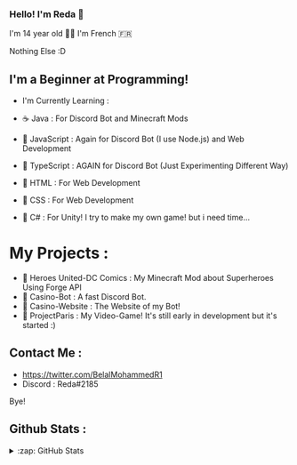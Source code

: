 ### Hello! I'm Reda 👋

I'm 14 year old 🧑🏽
I'm French 🇫🇷

Nothing Else :D

## I'm a Beginner at Programming!

- I'm Currently Learning :

- ☕️ Java : For Discord Bot and Minecraft Mods
- 🍵 JavaScript : Again for Discord Bot (I use Node.js) and Web Development
- 🧃 TypeScript : AGAIN for Discord Bot (Just Experimenting Different Way)
- 🎂 HTML : For Web Development
- 🍣 CSS : For Web Development
- 🍡 C# : For Unity! I try to make my own game! but i need time...

# My Projects :

- 🦌 Heroes United-DC Comics : My Minecraft Mod about Superheroes Using Forge API
- 🦝 Casino-Bot : A fast Discord Bot.
- 🐉 Casino-Website : The Website of my Bot!
- 💫 ProjectParis : My Video-Game! It's still early in development but it's started :)

## Contact Me :

- https://twitter.com/BelalMohammedR1
- Discord : Reda#2185

Bye!

## Github Stats :

</details>

<details>
  <summary>:zap: GitHub Stats</summary>

  <img height="180em" src="https://github-readme-stats.vercel.app/api?username=Reda-BELA&count_private=true&show_icons=true&theme=dark" />

</details>
